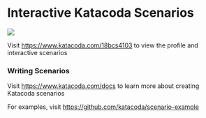 # Interactive Katacoda Scenarios

[![](http://shields.katacoda.com/katacoda/18bcs4103/count.svg)](https://www.katacoda.com/18bcs4103 "Get your profile on Katacoda.com")

Visit https://www.katacoda.com/18bcs4103 to view the profile and interactive scenarios

### Writing Scenarios
Visit https://www.katacoda.com/docs to learn more about creating Katacoda scenarios

For examples, visit https://github.com/katacoda/scenario-example
